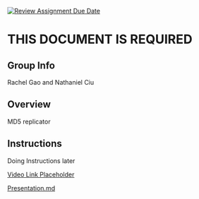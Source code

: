 [![Review Assignment Due Date](https://classroom.github.com/assets/deadline-readme-button-24ddc0f5d75046c5622901739e7c5dd533143b0c8e959d652212380cedb1ea36.svg)](https://classroom.github.com/a/ecp4su41)
# THIS DOCUMENT IS REQUIRED
## Group Info
Rachel Gao and Nathaniel Ciu

## Overview
MD5 replicator 

## Instructions
Doing Instructions later








[Video Link Placeholder]()

[Presentation.md](https://github.com/Stuycs-K/final-project-09-gao-rachel-ciu-nathaniel/blob/main/PRESENTATION.md)

